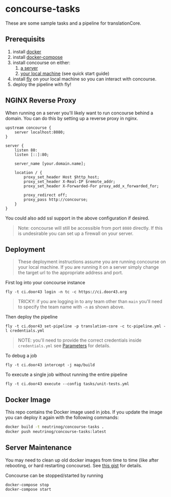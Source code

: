 # concourse-tasks

These are some sample tasks and a pipeline for translationCore.

## Prerequisits

1. install [docker](https://docs.docker.com/install/linux/docker-ce/ubuntu/#set-up-the-repository)
1. install [docker-compose](https://docs.docker.com/compose/install/)
1. install concourse on either:
   1. [a server](https://github.com/concourse/concourse-docker)
   1. [your local machine](https://concourse-ci.org/) (see quick start guide)
1. install [fly](https://github.com/concourse/concourse/releases) on your local machine so you can interact with concourse.
1. deploy the pipeline with fly!

## NGINX Reverse Proxy

When running on a server you'll likely want to run concourse behind a domain. You can do this by setting up a reverse proxy in nginx.

```
upstream concourse {
	server localhost:8080;
}

server {
	listen 80:
	listen [::]:80;

	server_name [your.domain.name];

	location / {
		proxy_set_header Host $http_host;
		proxy_set_header X-Real-IP $remote_addr;
		proxy_set_header X-Forwarded-For proxy_add_x_forwarded_for;

		proxy_redirect off;
		proxy_pass http://concourse;
	}
}
```
You could also add ssl support in the above configuration if desired.

> Note: concourse will still be accessible from port `8080` directly. If this is undesirable you can set up a firewall on your server.

## Deployment

> These deployment instructions assume you are running concourse on your local machine.
> If you are running it on a server simply change the target url to the appropriate address and port.

First log into your concourse instance
```
fly -t ci.door43 login -n tc -c https://ci.door43.org
```
> TRICKY: if you are logging in to any team other than `main` you'll need to specify the team name
> with `-n` as shown above.

Then deploy the pipeline
```
fly -t ci.door43 set-pipeline -p translation-core -c tc-pipeline.yml -l credentials.yml
```

> NOTE: you'll need to provide the correct credentials inside `credentials.yml` see [Parameters](https://concoursetutorial.com/basics/parameters/) for details.

To debug a job
```
fly -t ci.door43 intercept -j map/build
```

To execute a single job without running the entire pipeline
```
fly -t ci.door43 execute --config tasks/unit-tests.yml
```

## Docker Image

This repo contains the Docker image used in jobs.
If you update the image you can deploy it again with the following commands:

```bash
docker build -t neutrinog/concourse-tasks .
docker push neutrinog/concourse-tasks:latest
```

## Server Maintenance

You may need to clean up old docker images from time to time (like after rebooting, or hard restarting concourse).
See [this gist](https://gist.github.com/bastman/5b57ddb3c11942094f8d0a97d461b430) for details.

Concourse can be stopped/started by running
```
docker-compose stop
docker-compose start
```
